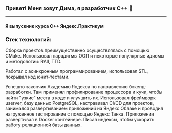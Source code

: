 ### Привет! Меня зовут Дима, я разработчик C++ 👋
---

#### Я выпускник курса C++ Яндекс.Практикум

### Стек технологий:

Сборка проектов преимущественно осуществлялась с помощью CMake.
Использовал парадигмы ООП и некоторые популярные идиомы и методологии: RAII, TTD.

Работал с асинхронным программированием, использовал STL, покрывал код юнит-тестами.

Успешно закончил Академию Яндекса по направлению бэкенд-разработки. Там применял профилирование
процессора и кучи, чтобы найти "узкие" места в коде и улучшить их. Использовал фреймворк userver, базу данных PostgreSQL,
настравивал CI/CD для проектов, занимался развёртыванием приложений на Яндекс Облаке и проводил нагруженное тестирование с помощью Яндекс Танка.
Приложения развертывал в Docker контейнере. Писал индексы, чтобы ускорить работу реляционной базы данных. 
